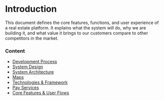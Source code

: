 # Introduction

This document defines the core features, functions, and user experience of a
real estate platform. It explains what the system will do, why we are building
it, and what value it brings to our customers compare to other competitors in
the market.

### Content

- [Development Process](./development-process.md)
- [System Design](./system-design.md)
- [System Architecture](./system-architecture-components.md)
- [Maps](./maps-providers.md)
- [Technologies & Framework](./technology-and-framework.md)
- [Pay Services](./payment-services.md)
- [Core Features & User Flows](./flow.md)
